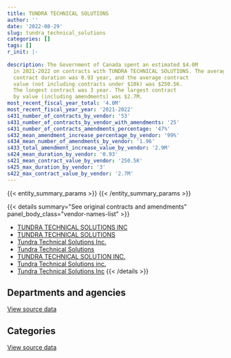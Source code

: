 ```yaml
---
title: TUNDRA TECHNICAL SOLUTIONS
author: ''
date: '2022-08-29'
slug: tundra_technical_solutions
categories: []
tags: []
r_init: |-
  
description: The Government of Canada spent an estimated $4.0M
  in 2021-2022 on contracts with TUNDRA TECHNICAL SOLUTIONS. The average
  contract duration was 0.93 year, and the average contract
  value (not including contracts under $10k) was $250.5K.
  The longest contract was 3 year. The largest contract
  by value (including amendments) was $2.7M.
most_recent_fiscal_year_total: '4.0M'
most_recent_fiscal_year_year: '2021-2022'
s431_number_of_contracts_by_vendor: '53'
s431_number_of_contracts_by_vendor_with_amendments: '25'
s431_number_of_contracts_amendments_percentage: '47%'
s432_mean_amendment_increase_percentage_by_vendor: '99%'
s434_mean_number_of_amendments_by_vendor: '1.96'
s433_total_amendment_increase_value_by_vendor: '2.9M'
s424_mean_duration_by_vendor: '0.93'
s421_mean_contract_value_by_vendor: '250.5K'
s425_max_duration_by_vendor: '3'
s422_max_contract_value_by_vendor: '2.7M'
---
```


<script src="/rmarkdown-libs/htmlwidgets/htmlwidgets.js"></script>
<link href="/rmarkdown-libs/datatables-css/datatables-crosstalk.css" rel="stylesheet" />
<script src="/rmarkdown-libs/datatables-binding/datatables.js"></script>
<script src="/rmarkdown-libs/jquery/jquery-3.6.0.min.js"></script>
<link href="/rmarkdown-libs/dt-core-bootstrap/css/dataTables.bootstrap.min.css" rel="stylesheet" />
<link href="/rmarkdown-libs/dt-core-bootstrap/css/dataTables.bootstrap.extra.css" rel="stylesheet" />
<script src="/rmarkdown-libs/dt-core-bootstrap/js/jquery.dataTables.min.js"></script>
<script src="/rmarkdown-libs/dt-core-bootstrap/js/dataTables.bootstrap.min.js"></script>
<link href="/rmarkdown-libs/crosstalk/css/crosstalk.min.css" rel="stylesheet" />
<script src="/rmarkdown-libs/crosstalk/js/crosstalk.min.js"></script>
<script src="/rmarkdown-libs/htmlwidgets/htmlwidgets.js"></script>
<link href="/rmarkdown-libs/datatables-css/datatables-crosstalk.css" rel="stylesheet" />
<script src="/rmarkdown-libs/datatables-binding/datatables.js"></script>
<script src="/rmarkdown-libs/jquery/jquery-3.6.0.min.js"></script>
<link href="/rmarkdown-libs/dt-core-bootstrap/css/dataTables.bootstrap.min.css" rel="stylesheet" />
<link href="/rmarkdown-libs/dt-core-bootstrap/css/dataTables.bootstrap.extra.css" rel="stylesheet" />
<script src="/rmarkdown-libs/dt-core-bootstrap/js/jquery.dataTables.min.js"></script>
<script src="/rmarkdown-libs/dt-core-bootstrap/js/dataTables.bootstrap.min.js"></script>
<link href="/rmarkdown-libs/crosstalk/css/crosstalk.min.css" rel="stylesheet" />
<script src="/rmarkdown-libs/crosstalk/js/crosstalk.min.js"></script>

{{< entity_summary_params >}}
{{< /entity_summary_params >}}

{{< details summary="See original contracts and amendments" panel_body_class="vendor-names-list" >}}
- [TUNDRA TECHNICAL SOLUTIONS INC](https://search.open.canada.ca/en/ct/?sort=contract_value_f%20desc&page=1&search_text=%22TUNDRA%20TECHNICAL%20SOLUTIONS%20INC%22)
- [TUNDRA TECHNICAL SOLUTIONS](https://search.open.canada.ca/en/ct/?sort=contract_value_f%20desc&page=1&search_text=%22TUNDRA%20TECHNICAL%20SOLUTIONS%22)
- [Tundra Technical Solutions Inc.](https://search.open.canada.ca/en/ct/?sort=contract_value_f%20desc&page=1&search_text=%22Tundra%20Technical%20Solutions%20Inc.%22)
- [Tundra Technical Solutions](https://search.open.canada.ca/en/ct/?sort=contract_value_f%20desc&page=1&search_text=%22Tundra%20Technical%20Solutions%22)
- [TUNDRA TECHNICAL SOLUTION INC.](https://search.open.canada.ca/en/ct/?sort=contract_value_f%20desc&page=1&search_text=%22TUNDRA%20TECHNICAL%20SOLUTION%20INC.%22)
- [Tundra Technical Solutions inc.](https://search.open.canada.ca/en/ct/?sort=contract_value_f%20desc&page=1&search_text=%22Tundra%20Technical%20Solutions%20inc.%22)
- [Tundra Technical Solutions Inc](https://search.open.canada.ca/en/ct/?sort=contract_value_f%20desc&page=1&search_text=%22Tundra%20Technical%20Solutions%20Inc%22)
{{< /details >}}

## Departments and agencies

<div id="htmlwidget-1" style="width:100%;height:auto;" class="datatables html-widget"></div>
<script type="application/json" data-for="htmlwidget-1">{"x":{"style":"bootstrap","filter":"none","vertical":false,"data":[["<a href=\"/departments/cbsa-asfc/\">Canada Border Services Agency<\/a>","<a href=\"/departments/csa-asc/\">Canadian Space Agency<\/a>","<a href=\"/departments/dfatd-maecd/\">Global Affairs Canada<\/a>","<a href=\"/departments/dfo-mpo/\">Fisheries and Oceans Canada<\/a>","<a href=\"/departments/dnd-mdn/\">National Defence<\/a>","<a href=\"/departments/ec/\">Environment and Climate Change Canada<\/a>","<a href=\"/departments/elections/\">Elections Canada<\/a>","<a href=\"/departments/nrcan-rncan/\">Natural Resources Canada<\/a>","<a href=\"/departments/ppsc-sppc/\">Public Prosecution Service of Canada<\/a>","<a href=\"/departments/ssc-spc/\">Shared Services Canada<\/a>","<a href=\"/departments/statcan/\">Statistics Canada<\/a>","<a href=\"/departments/tc/\">Transport Canada<\/a>"],[null,51090.64,null,1062694.69,480509.97,110625.79,null,203679.01,9539.32,235986.5,null,null],[null,97391.53,null,593262.49,229588.77,130189.83,194754.88,102118.52,187419.68,236633.04,null,null],[98146.13,null,132637.33,870559.54,397640.05,null,234605.71,null,null,51076.53,null,26338.44],[203628.05,null,227289.33,377867.12,68786.96,null,234605.71,null,null,95835.96,2712000,34718.85]],"container":"<table class=\"table table-striped table-hover row-border order-column display\">\n  <thead>\n    <tr>\n      <th>Department<\/th>\n      <th>2018-2019<\/th>\n      <th>2019-2020<\/th>\n      <th>2020-2021<\/th>\n      <th>2021-2022<\/th>\n    <\/tr>\n  <\/thead>\n<\/table>","options":{"order":[[4,"desc"]],"pageLength":10,"autoWidth":true,"columnDefs":[{"targets":1,"render":"function(data, type, row, meta) {\n    return type !== 'display' ? data : DTWidget.formatCurrency(data, \"$\", 2, 3, \",\", \".\", true, null);\n  }"},{"targets":2,"render":"function(data, type, row, meta) {\n    return type !== 'display' ? data : DTWidget.formatCurrency(data, \"$\", 2, 3, \",\", \".\", true, null);\n  }"},{"targets":3,"render":"function(data, type, row, meta) {\n    return type !== 'display' ? data : DTWidget.formatCurrency(data, \"$\", 2, 3, \",\", \".\", true, null);\n  }"},{"targets":4,"render":"function(data, type, row, meta) {\n    return type !== 'display' ? data : DTWidget.formatCurrency(data, \"$\", 2, 3, \",\", \".\", true, null);\n  }"},{"width":"16%","targets":[1,2,3,4]},{"className":"dt-right","targets":[1,2,3,4]}],"orderClasses":false}},"evals":["options.columnDefs.0.render","options.columnDefs.1.render","options.columnDefs.2.render","options.columnDefs.3.render"],"jsHooks":[]}</script>
<p class="text-right">
<a href="https://github.com/GoC-Spending/contracts-data/tree/main/data/out/vendors/tundra_technical_solutions/summary_by_fiscal_year_by_department.csv" class="source-data-link btn btn-link">View source data</a>
</p>

## Categories

<div id="htmlwidget-2" style="width:100%;height:auto;" class="datatables html-widget"></div>
<script type="application/json" data-for="htmlwidget-2">{"x":{"style":"bootstrap","filter":"none","vertical":false,"data":[["<a href=\"/categories/facilities_and_construction/\">Facilities and construction<\/a>","<a href=\"/categories/defence/\">Defence<\/a>","<a href=\"/categories/professional_services/\">Professional services<\/a>","<a href=\"/categories/information_technology/\">Information technology<\/a>","<a href=\"/categories/human_capital/\">Human capital<\/a>"],[79254.45,322633.52,291840.33,1224411.12,235986.5],[188357.98,null,525523.86,820843.86,236633.04],[318147.09,null,314098.68,1127681.44,51076.53],[68786.96,null,234605.71,3651339.31,null]],"container":"<table class=\"table table-striped table-hover row-border order-column display\">\n  <thead>\n    <tr>\n      <th>Category<\/th>\n      <th>2018-2019<\/th>\n      <th>2019-2020<\/th>\n      <th>2020-2021<\/th>\n      <th>2021-2022<\/th>\n    <\/tr>\n  <\/thead>\n<\/table>","options":{"order":[[4,"desc"]],"dom":"t","pageLength":30,"autoWidth":true,"columnDefs":[{"targets":1,"render":"function(data, type, row, meta) {\n    return type !== 'display' ? data : DTWidget.formatCurrency(data, \"$\", 2, 3, \",\", \".\", true, null);\n  }"},{"targets":2,"render":"function(data, type, row, meta) {\n    return type !== 'display' ? data : DTWidget.formatCurrency(data, \"$\", 2, 3, \",\", \".\", true, null);\n  }"},{"targets":3,"render":"function(data, type, row, meta) {\n    return type !== 'display' ? data : DTWidget.formatCurrency(data, \"$\", 2, 3, \",\", \".\", true, null);\n  }"},{"targets":4,"render":"function(data, type, row, meta) {\n    return type !== 'display' ? data : DTWidget.formatCurrency(data, \"$\", 2, 3, \",\", \".\", true, null);\n  }"},{"width":"16%","targets":[1,2,3,4]},{"className":"dt-right","targets":[1,2,3,4]}],"orderClasses":false,"lengthMenu":[10,25,30,50,100]}},"evals":["options.columnDefs.0.render","options.columnDefs.1.render","options.columnDefs.2.render","options.columnDefs.3.render"],"jsHooks":[]}</script>
<p class="text-right">
<a href="https://github.com/GoC-Spending/contracts-data/tree/main/data/out/vendors/tundra_technical_solutions/summary_by_fiscal_year_by_category.csv" class="source-data-link btn btn-link">View source data</a>
</p>
